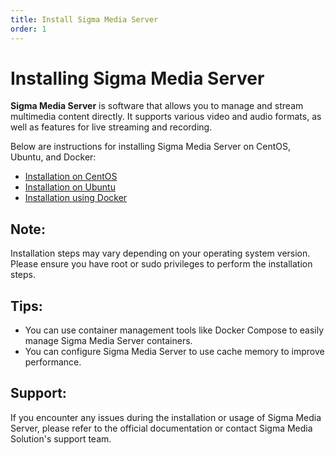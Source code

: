 ```yaml
---
title: Install Sigma Media Server
order: 1
---
```


# Installing Sigma Media Server 

**Sigma Media Server** is software that allows you to manage and stream multimedia content directly. It supports various video and audio formats, as well as features for live streaming and recording.

Below are instructions for installing Sigma Media Server on CentOS, Ubuntu, and Docker:

- [Installation on CentOS](03-centos.md)
- [Installation on Ubuntu](03-ubuntu.md)
- [Installation using Docker](03-docker.md)

## Note:

Installation steps may vary depending on your operating system version.
Please ensure you have root or sudo privileges to perform the installation steps.

## Tips:

- You can use container management tools like Docker Compose to easily manage Sigma Media Server containers.
- You can configure Sigma Media Server to use cache memory to improve performance.

## Support:

If you encounter any issues during the installation or usage of Sigma Media Server, please refer to the official documentation or contact Sigma Media Solution's support team.
